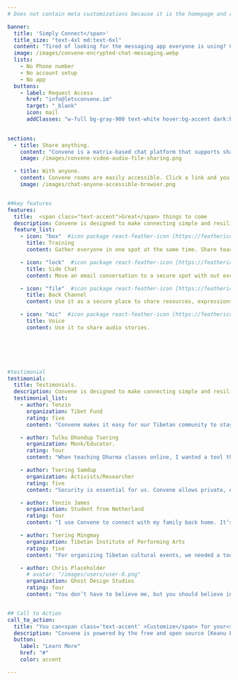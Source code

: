 ```yaml
---
# Does not contain meta customizations because it is the homepage and config is already set in the config file

banner:
  title: 'Simply Connect</span>'
  title_size: "text-4xl md:text-6xl"
  content: "Tired of looking for the messaging app everyone is using? Chat with Convene"  
  image: /images/convene-encrypted-chat-messaging.webp
  lists: 
    - No Phone number
    - No account setup
    - No app
  buttons:
    - label: Request Access
      href: "info@letsconvene.im"
      target: "_blank"
      icon: mail
      addClasses: "w-full bg-gray-900 text-white hover:bg-accent dark:border-white/10 dark:border"
  

sections:
  - title: Share anything.
    content: "Convene is a matrix-based chat platform that supports sharing of any kind. Rooms are private and encrypted by default. Learn more about how seriously we take <a class='text-accent' href='https://letsconvene.im/security'>security and privacy.</a>"
    image: /images/convene-video-audio-file-sharing.png

  - title: With anyone.
    content: Convene rooms are easily accessible. Click a link and you’re in a room. Join in the browser of your choice.
    image: /images/chat-anyone-accessible-browser.png


##key features
features:
  title:  <span class="text-accent">Great</span> things to come
  description: Convene is designed to make connecting simple and resilient in challenging digital environments.
  feature_list:
    - icon: "box"  #icon package react-feather-icon [https://feathericons.com/]
      title: Training
      content: Gather everyone in one spot at the same time. Share teachings, materials and more!

    - icon: "lock"  #icon package react-feather-icon [https://feathericons.com/]
      title: Side Chat
      content: Move an email conversation to a secure spot with out exchanging phone numbers.

    - icon: "file"  #icon package react-feather-icon [https://feathericons.com/]
      title: Back Channel
      content: Use it as a secure place to share resources, expressions and more while you’re on a live call.

    - icon: "mic"  #icon package react-feather-icon [https://feathericons.com/]
      title: Voice
      content: Use it to share audio stories.

    




#testimonial
testimonial:
  title: Testimonials.
  description: Convene is designed to make connecting simple and resilient in challenging digital environments.
  testimonial_list:
    - author: Tenzin
      organization: Tibet Fund
      rating: five
      content: "Convene makes it easy for our Tibetan community to stay connected without fear of surveillance. We just share a link and everyone joins securely—no accounts, no apps. Knowing our conversations are encrypted gives us peace of mind."

    - author: Tulku Dhondup Tsering
      organization: Monk/Educator.
      rating: four
      content: "When teaching Dharma classes online, I wanted a tool that respected privacy. Convene lets me invite students with a simple link. It works smoothly on phones and computers, even for elders who aren’t tech-savvy. Simple, safe, and trustworthy."

    - author: Tsering Samdup
      organization: Activists/Researcher
      rating: five
      content: "Security is essential for us. Convene allows private, encrypted chats that disappear when we want them to. It feels safer than other apps and gives us the freedom to share ideas without worry."

    - author: Tenzin James
      organization: Student from Netherland
      rating: four
      content: "I use Convene to connect with my family back home. It’s quick to join without downloading anything, and I know our messages are protected. It makes communication across borders feel secure."

    - author: Tsering Mingmay
      organization: Tibetan Institute of Performing Arts
      rating: five
      content: "For organizing Tibetan cultural events, we needed a tool where participants can join instantly. Convene gave us a safe, branded space for our group discussions and file sharing. It’s perfect for our community needs."

    - author: Chris Placeholder
      # avatar: "/images/users/user-8.png"
      organization: Ghost Design Studios
      rating: four
      content: "You don’t have to believe me, but you should believe in this product!"


## Call to Action
call_to_action:
  title: "You can<span class='text-accent' >Customize</span> for your<span class='text-[#38bdf8] '> organisation</span>."
  description: "Convene is powered by the free and open source [Keanu Engine](https://keanu.im/). Developed by [Guardian Project](https://guardianproject.info/) & designed by [OKthans](https://okthanks.com/)"
  button: 
    label: "Learn More"
    href: "#"
    color: accent

---
```

